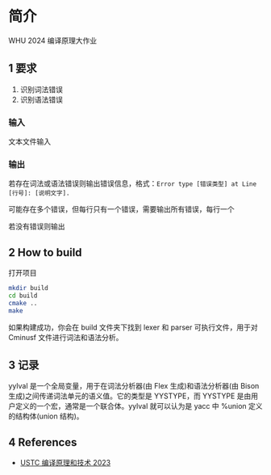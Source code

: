 # 简介

WHU 2024 编译原理大作业

## 1 要求

1. 识别词法错误
2. 识别语法错误

### 输入

文本文件输入

### 输出

若存在词法或语法错误则输出错误信息，格式：`Error type [错误类型] at Line [行号]: [说明文字].`

可能存在多个错误，但每行只有一个错误，需要输出所有错误，每行一个

若没有错误则输出


## 2 How to build

打开项目
``` bash
mkdir build
cd build
cmake ..
make
```
如果构建成功，你会在 build 文件夹下找到 lexer 和 parser 可执行文件，用于对 Cminusf 文件进行词法和语法分析。

## 3 记录

yylval 是一个全局变量，用于在词法分析器(由 Flex 生成)和语法分析器(由 Bison 生成)之间传递词法单元的语义值。它的类型是 YYSTYPE，而 YYSTYPE 是由用户定义的一个宏，通常是一个联合体。yylval 就可以认为是 yacc 中 %union 定义的结构体(union 结构)。

## 4 References

- [USTC 编译原理和技术 2023](https://ustc-compiler-principles.github.io/2023/)

